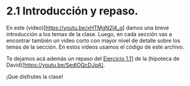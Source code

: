 # 2.1 Introducción y repaso.

En este (video)[https://youtu.be/xHTMgN2l4_g] damos una breve introducción a los temas de la clase. Luego, en cada sección vas a encontrar también un video corto con mayor nivel de detalle sobre los temas de la sección. En estos videos usamos el código de este archivo.

Te dejamos acá además un repaso del [Ejercicio 1.11](../01_Introduccion/03_Numeros.md#ejercicio-111-bonus) de la (hipoteca de David)[https://youtu.be/SedlOQcDJqA].

¡Que disfrutes la clase!


